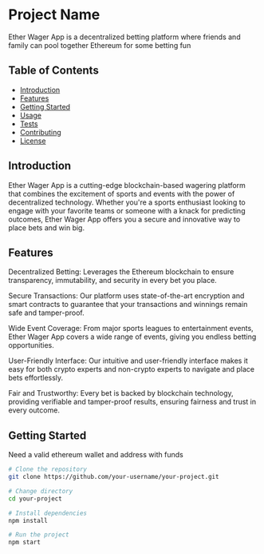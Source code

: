 # Project Name

Ether Wager App is a decentralized betting platform where friends and family can pool together Ethereum for some betting fun

## Table of Contents

- [Introduction](#introduction)
- [Features](#features)
- [Getting Started](#getting-started)
- [Usage](#usage)
- [Tests](#tests)
- [Contributing](#contributing)
- [License](#license)

## Introduction

Ether Wager App is a cutting-edge blockchain-based wagering platform that combines the excitement of sports and events with the power of decentralized technology. Whether you're a sports enthusiast looking to engage with your favorite teams or someone with a knack for predicting outcomes, Ether Wager App offers you a secure and innovative way to place bets and win big.

## Features

Decentralized Betting: Leverages the Ethereum blockchain to ensure transparency, immutability, and security in every bet you place.

Secure Transactions: Our platform uses state-of-the-art encryption and smart contracts to guarantee that your transactions and winnings remain safe and tamper-proof.

Wide Event Coverage: From major sports leagues to entertainment events, Ether Wager App covers a wide range of events, giving you endless betting opportunities.

User-Friendly Interface: Our intuitive and user-friendly interface makes it easy for both crypto experts and non-crypto experts to navigate and place bets effortlessly.

Fair and Trustworthy: Every bet is backed by blockchain technology, providing verifiable and tamper-proof results, ensuring fairness and trust in every outcome.

## Getting Started

Need a valid ethereum wallet and address with funds

```bash
# Clone the repository
git clone https://github.com/your-username/your-project.git

# Change directory
cd your-project

# Install dependencies
npm install

# Run the project
npm start
